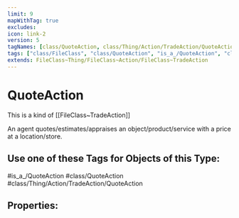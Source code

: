 ```yaml
---
limit: 9
mapWithTag: true
excludes:
icon: link-2
version: 5
tagNames: [class/QuoteAction, class/Thing/Action/TradeAction/QuoteAction, is_a_/QuoteAction, schema-org/QuoteAction]
tags: ["class/FileClass", "class/QuoteAction", "is_a_/QuoteAction", "class/Thing/Action/TradeAction/QuoteAction"]
extends: FileClass~Thing/FileClass~Action/FileClass~TradeAction
---
```


# QuoteAction
This is a kind of [[FileClass~TradeAction]]

An agent quotes/estimates/appraises an object/product/service with a price at a location/store.


## Use one of these Tags for Objects of this Type:

#is_a_/QuoteAction
#class/QuoteAction
#class/Thing/Action/TradeAction/QuoteAction

## Properties:


